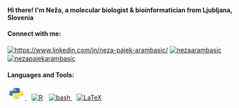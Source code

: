 <h4 align="left">Hi there! I'm Neža, a molecular biologist & bioinformatician from Ljubljana, Slovenia</h4>

<h4 align="left">Connect with me:</h4>
<p align="left">
<a href="https://linkedin.com/in/neza-pajek-arambasic/" target="blank"><img align="center" src="https://raw.githubusercontent.com/rahuldkjain/github-profile-readme-generator/master/src/images/icons/Social/linked-in-alt.svg" alt="https://www.linkedin.com/in/neza-pajek-arambasic/" height="30" width="40" /></a>  
<a href="https://twitter.com/nezaarambasic" target="blank"><img align="center" src="https://raw.githubusercontent.com/rahuldkjain/github-profile-readme-generator/master/src/images/icons/Social/twitter.svg" alt="nezaarambasic" height="30" width="40" /></a>
<a href="https://www.datacamp.com/profile/nezapajekarambasic" target="blank"><img align="center" src="https://img.shields.io/badge/DataCamp-03EF62.svg?style=for-the-badge&logo=DataCamp&logoColor=white" alt="nezapajekarambasic" height="30" width="120" /></a>
</p>

<h4 align="left">Languages and Tools:</h4>
<p align="left"> 
<a href="https://www.python.org" target="_blank" rel="noreferrer"> <img src="https://raw.githubusercontent.com/devicons/devicon/master/icons/python/python-original.svg" alt="python" height="30" width="40"/> </a> 
<a href="https://www.r-project.org/" target="_blank"><img style="margin: 10px" src="https://profilinator.rishav.dev/skills-assets/r.svg" alt="R" height="30" width="40"/></a>  
<a href="https://www.gnu.org/software/bash/" target="_blank" rel="noreferrer"> <img src="https://www.vectorlogo.zone/logos/gnu_bash/gnu_bash-icon.svg" alt="bash" height="30" width="40"/> </a> 
<a href="https://www.latex-project.org/" target="_blank"><img style="margin: 10px" src="https://profilinator.rishav.dev/skills-assets/latex.png" alt="LaTeX" height="30" width="40" /></a>  
